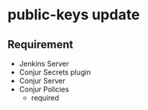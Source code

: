 # public-keys update #
## Requirement
+ Jenkins Server
+ Conjur Secrets plugin
+ Conjur Server
+ Conjur Policies
  * required
